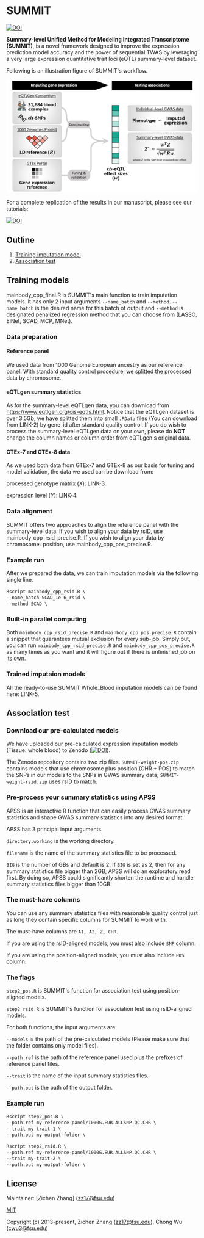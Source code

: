 # SUMMIT

[![DOI](https://zenodo.org/badge/DOI/10.5281/zenodo.7029793.svg)](https://doi.org/10.5281/zenodo.7029793)

**Summary-level Unified Method for Modeling Integrated Transcriptome (SUMMIT)**, is a novel framework designed to improve the expression prediction model accuracy and the power of sequential TWAS by leveraging a very large expression quantitative trait loci (eQTL) summary-level dataset.

Following is an illustration figure of SUMMIT's workflow.

<p align="center">
<img src="illustration.bmp" alt="workflow" width="700"/>
</p>

For a complete replication of the results in our manuscript, please see our tutorials:

[![DOI](https://zenodo.org/badge/DOI/10.5281/zenodo.7033558.svg)](https://doi.org/10.5281/zenodo.7033558)

## Outline

1. [Training imputation model](#TRAIN)
2. [Association test](#TWAS)

## <a name="TRAIN"></a>Training models

mainbody_cpp_final.R is SUMMIT's main function to train imputation models. It has only 2 input arguments ```--name_batch``` and ```--method```. ```--name_batch``` is the desired name for this batch of output and ```--method``` is designated penalized regression method that you can choose from (LASSO, ElNet, SCAD, MCP, MNet).

### Data preparation

#### Reference panel

We used data from 1000 Genome European ancestry as our reference panel. With standard quality control procedure, we splitted the processed data by chromosome.

#### eQTLgen summary statistics

As for the summary-level eQTLgen data, you can download from https://www.eqtlgen.org/cis-eqtls.html. Notice that the eQTLgen dataset is over 3.5Gb, we have splitted them into small ```.RData``` files (You can download from LINK-2) by gene_id after standard quality control. If you do wish to process the summary-level eQTLgen data on your own, please do **NOT** change the column names or column order from eQTLgen's original data.

#### GTEx-7 and GTEx-8 data

As we used both data from GTEx-7 and GTEx-8 as our basis for tuning and model validation, the data we used can be download from:

processed genotype matrix (*X*): LINK-3.

expression level (*Y*): LINK-4.

### Data alignment

SUMMIT offers two approaches to align the reference panel with the summary-level data. If you wish to align your data by rsID, use mainbody_cpp_rsid_precise.R. If you wish to align your data by chromosome+position, use mainbody_cpp_pos_precise.R.

### Example run

After we prepared the data, we can train imputation models via the following single line.

```
Rscript mainbody_cpp_rsid.R \
--name_batch SCAD_1e-6_rsid \
--method SCAD \
```

### Built-in parallel computing

Both ```mainbody_cpp_rsid_precise.R``` and ```mainbody_cpp_pos_precise.R``` contain a snippet that guarantees mutual exclusion for every sub-job. Simply put, you can run ```mainbody_cpp_rsid_precise.R``` and ```mainbody_cpp_pos_precise.R``` as many times as you want and it will figure out if there is unfinished job on its own.

### Trained imputaion models

All the ready-to-use SUMMIT Whole_Blood imputation models can be found here: LINK-5.

## <a name="TWAS"></a>Association test

### Download our pre-calculated models

We have uploaded our pre-calculated expression imputation models (Tissue: whole blood) to Zenodo ([![DOI](https://zenodo.org/badge/DOI/10.5281/zenodo.6869129.svg)](https://doi.org/10.5281/zenodo.6869129)).

The Zenodo repository contains two zip files. ``SUMMIT-weight-pos.zip`` contains models that use chromosome plus position (CHR + POS) to match the SNPs in our models to the SNPs in GWAS summary data; ``SUMMIT-weight-rsid.zip`` uses rsID to match.

### Pre-process your summary statistics using APSS

APSS is an interactive R function that can easily process GWAS summary statistics and shape GWAS summary statistics into any desired format.

APSS has 3 principal input arguments.

```directory.working``` is the working directory.

```filename``` is the name of the summary statistics file to be processed.

```BIG``` is the number of GBs and default is 2. If ```BIG``` is set as 2, then for any summary statistics file bigger than 2GB, APSS will do an exploratory read first. By doing so, APSS could significantly shorten the runtime and handle summary statistics files bigger than 10GB. 

### The must-have columns

You can use any summary statistics files with reasonable quality control just as long they contain specific columns for SUMMIT to work with.

The must-have columns are ```A1, A2, Z, CHR```.

If you are using the rsID-aligned models, you must also include ```SNP``` column.

If you are using the position-aligned models, you must also include ```POS``` column.

### The flags

```step2_pos.R``` is SUMMIT's function for association test using position-aligned models.

```step2_rsid.R``` is SUMMIT's function for association test using rsID-aligned models.

For both functions, the input arguments are:

```--models``` is the path of the pre-calculated models (Please make sure that the folder contains only model files).

```--path.ref``` is the path of the reference panel used plus the prefixes of reference panel files.

```--trait``` is the name of the input summary statistics files.

```--path.out``` is the path of the output folder.

### Example run

```
Rscript step2_pos.R \
--path.ref my-reference-panel/1000G.EUR.ALLSNP.QC.CHR \
--trait my-trait-1 \
--path.out my-output-folder \
```

```
Rscript step2_rsid.R \
--path.ref my-reference-panel/1000G.EUR.ALLSNP.QC.CHR \
--trait my-trait-2 \
--path.out my-output-folder \
```

## License

Maintainer: [Zichen Zhang] (zz17@fsu.edu)

[MIT](http://opensource.org/licenses/MIT)

Copyright (c) 2013-present, Zichen Zhang (zz17@fsu.edu), Chong Wu (cwu3@fsu.edu)
